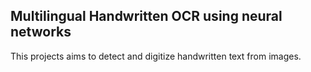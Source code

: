 ## Multilingual **Handwritten** OCR using neural networks

This projects aims to detect and digitize handwritten text from images. 